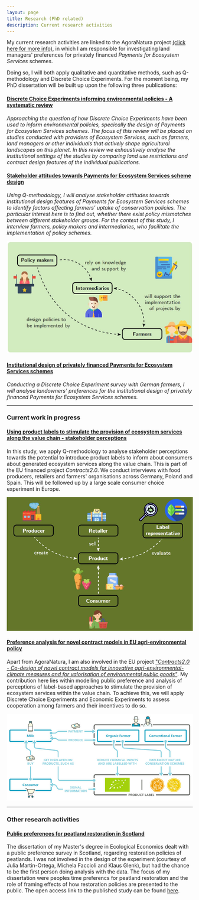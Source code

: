 ```yaml
---
layout: page
title: Research (PhD related)
description: Current research activities
---
```


My current research activities are linked to the AgoraNatura project <a href="https://agora-natura.de/">(click here for more info)</a>, in which I am responsible for investigating land managers' preferences for privately financed *Payments for Ecosystem Services* schemes. 

Doing so, I will both apply qualitative and quantitative methods, such as Q-methodology and Discrete Choice Experiments. For the moment being, my PhD dissertation will be built up upon the following three publications:

#### <u>Discrete Choice Experiments informing environmental policies - A systematic review</u>
*Approaching the question of how Discrete Choice Experiments have been used to inform environmental policies, specically the design of Payments for Ecosystem Services schemes. The focus of this review will be placed on studies conducted with providers of Ecosystem Services, such as farmers, land managers or other individuals that actively shape agricultural landscapes on this planet. In this review we exhaustively analyse the institutional settings of the studies by comparing land use restrictions and contract design features of the individual publications.*

#### <u>Stakeholder attitudes towards Payments for Ecosystem Services scheme design</u>
*Using Q-methodology, I will analyse stakeholder attitudes towards institutional design features of Payments for Ecosystem Services schemes to identify factors affecting farmers' uptake of conservation policies. The particular interest here is to find out, whether there exist policy mismatches between different stakeholder groups. For the context of this study, I interview farmers, policy makers and intermediaries, who facilitate the implementation of policy schemes.*
<div class="row-fluid">
        <a href="../assets/stake.JPG">
            <img src="../assets/stake.JPG"
                  title="Stakeholder Brandenburg" alt="Christoph Schulze"/></a>
        </div>

#### <u>Institutional design of privately financed Payments for Ecosystem Services schemes</u>
*Conducting a Discrete Choice Experiment survey with German farmers, I will analyse landowners' preferences for the institutional design of privately financed Payments for Ecosystem Services schemes.*

---
### Current work in progress
#### <u>Using product labels to stimulate the provision of ecosystem services along the value chain - stakeholder perceptions</u>
In this study, we apply Q-methodology to analyse stakeholder perceptions towards the potential to introduce product labels to inform about consumers about generated ecosystem services along the value chain. This is part of the EU financed project *Contracts2.0*. We conduct interviews with food producers, retailers and farmers' organisations across Germany, Poland and Spain. This will be followed up by a large scale consumer choice experiment in Europe. 
<div class="row-fluid">
        <a href="../assets/q-label.JPG">
            <img src="../assets/q_label.JPG"
                  title="Screenshot Q-study" alt="Christoph Schulze"/></a>
        </div>


#### <u>Preference analysis for novel contract models in EU agri-environmental policy</u>
Apart from AgoraNatura, I am also involved in the EU project <a href="https://www.project-contracts20.eu/">"*Contracts2.0 - Co-design of novel contract models for innovative agri-environmental-climate measures and for valorisation of environmental public goods"*</a>. My contribution here lies within modelling public preference and analysis of perceptions of label-based approaches to stimulate the provision of ecosystem services within the value chain. To achieve this, we will apply Discrete Choice Experiments and Economic Experiments to assess cooperation among farmers and their incentives to do so.  
<div class="row-fluid">
        <a href="../assets/BioDiv_Labelmechanismus.jpg">
            <img src="../assets/BioDiv_Labelmechanismus.jpg"
                  title="Label mechanism" alt="Christoph Schulze"/></a>
        </div>
        
---
### Other research activities
#### <u>Public preferences for peatland restoration in Scotland</u>
The dissertation of my Master's degree in Ecological Economics dealt with a public preference survey in Scotland, regarding restoration policies of peatlands. I was not involved in the design of the experiment (courtesy of Julia Martin-Ortega, Michela Faccioli and Klaus Glenk), but had the chance to be the first person doing analysis with the data. The focus of my dissertation were peoples time preferencs for peatland restoration and the role of framing effects of how restoration policies are presented to the public. The open access link to the published study can be found <a href="https://doi.org/10.1016/j.gloenvcha.2021.102323">here</a>.



<!--[click here for the most recent version of the paper]({{ BASE_PATH}}/pages/working_papers/sample-working-paper.pdf)-->


<!-- Note: this is how to write a comment in HTML. Everything in here won't show up on your webpage.-->

<!--
To increase the size of the title, use fewer # in front of the paper title.
To decrease the size of the title, use more #. 
To remove the italics, remove the * before and after the description
To remove the underline from the title, remove the <u> tags (<u> and </u>)
-->

